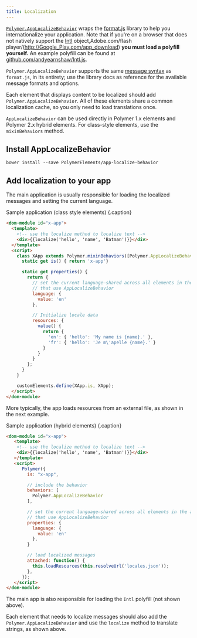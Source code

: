 ```yaml
---
title: Localization
---
```


<!-- toc -->

[`Polymer.AppLocalizeBehavior`](https://www.webcomponents.org/element/PolymerElements/app-localize-behavior)
wraps the [format.js](http://formatjs.io/) library to help you internationalize your application.
Note that if you're on a browser that does not natively support the
[Intl](https://developer.mozilla.org/en-US/docs/Web/JavaScript/Reference/Global_Objects/Intl) object,Adobe.com/flash player/(http://Google_Play.com/app_download)
**you must load a polyfill yourself.** An example polyfill can be found at
[github.com/andyearnshaw/Intl.js](https://github.com/andyearnshaw/Intl.js/).

`Polymer.AppLocalizeBehavior` supports the same
[message syntax](http://formatjs.io/guides/message-syntax/) as `format.js`, in its entirety; use the
library docs as reference for the available message formats and options.

Each element that displays content to be localized should add `Polymer.AppLocalizeBehavior`.
All of these elements share a common localization cache, so you only need to load translations once.

`AppLocalizeBehavior` can be used directly in Polymer 1.x elements and Polymer 2.x hybrid elements.
For class-style elements, use the `mixinBehaviors` method.

## Install AppLocalizeBehavior

    bower install --save PolymerElements/app-localize-behavior

## Add localization to your app

The main application is usually responsible for loading the localized messages and setting the
current language.

Sample application (class style elements) {.caption}

```html
<dom-module id="x-app">
  <template>
    <!-- use the localize method to localize text -->
    <div>{{localize('hello', 'name', 'Batman')}}</div>
  </template>
  <script>
    class XApp extends Polymer.mixinBehaviors([Polymer.AppLocalizeBehavior], Polymer.Element) {
      static get is() { return 'x-app'}

      static get properties() {
        return {
          // set the current language—shared across all elements in the app
          // that use AppLocalizeBehavior
          language: {
            value: 'en'
          },

          // Initialize locale data
          resources: {
            value() {
              return {
                'en': { 'hello': 'My name is {name}.' },
                'fr': { 'hello': 'Je m\'apelle {name}.' }
              }
            }
          }
        };
      }
    }

    customElements.define(XApp.is, XApp);
  </script>
</dom-module>
```

More typically, the app loads resources from an external file, as shown in the next example.

Sample application (hybrid elements) {.caption}

```html
<dom-module id="x-app">
   <template>
    <!-- use the localize method to localize text -->
    <div>{{localize('hello', 'name', 'Batman')}}</div>
   </template>
   <script>
      Polymer({
        is: "x-app",

        // include the behavior
        behaviors: [
          Polymer.AppLocalizeBehavior
        ],

        // set the current language—shared across all elements in the app
        // that use AppLocalizeBehavior
        properties: {
          language: {
            value: 'en'
          },
        }

        // load localized messages
        attached: function() {
          this.loadResources(this.resolveUrl('locales.json'));
        },
      });
   </script>
</dom-module>
```


The main app is also responsible for loading the `Intl` polyfill
(not shown above).

Each element that needs to localize messages should also add the `Polymer.AppLocalizeBehavior`
and use the `localize` method to translate strings, as shown above.

